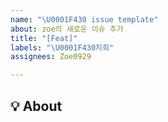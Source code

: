 ```yaml
---
name: "\U0001F430 issue template"
about: zoe의 새로운 이슈 추가
title: "[Feat]"
labels: "\U0001F430지희"
assignees: Zoe0929

---
```


## 💡 About
<!--무엇에 관한 이슈인지 소개해주세요.-->
